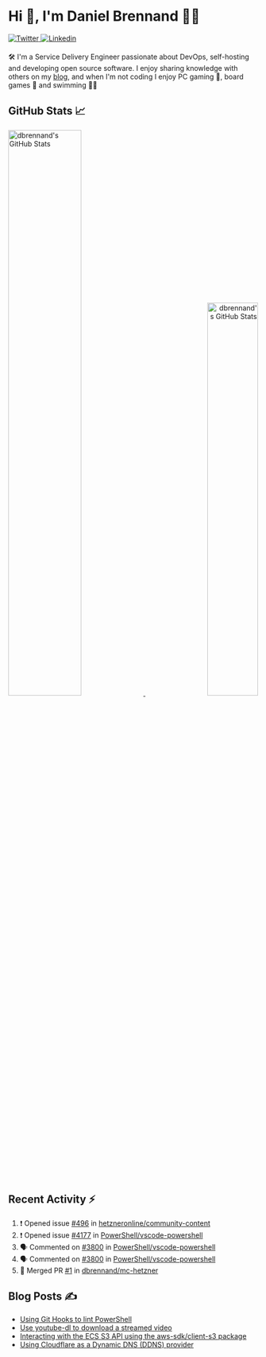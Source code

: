 # Hi 👋, I'm Daniel Brennand 👨‍💻

<a href="https://twitter.com/dbrenuk" target="_blank">
<img src="https://img.shields.io/badge/twitter-%2300acee.svg?&style=for-the-badge&logo=twitter&logoColor=white" alt="Twitter" style="margin-bottom: 5px;" />
</a>
<a href="https://linkedin.com/in/dbrenuk" target="_blank">
<img src="https://img.shields.io/badge/linkedin-%231E77B5.svg?&style=for-the-badge&logo=linkedin&logoColor=white" alt="Linkedin" style="margin-bottom: 5px;" />
</a>

🛠 I'm a Service Delivery Engineer passionate about DevOps, self-hosting and developing open source software. I enjoy sharing knowledge with others on my [blog](https://danielbrennand.com/blog/), and when I'm not coding I enjoy PC gaming 👾, board games 🎲 and swimming 🏊‍♂️

## GitHub Stats 📈

<p>
    <a align="left" href="https://github.com/dbrennand/dbrennand">
        <img alt="dbrennand's GitHub Stats"  width="54%" src="https://github-readme-stats.vercel.app/api?username=dbrennand&show_icons=true&count_private=true&hide_border=true&theme=dark">
    </a>
    <a align="right" href="https://github.com/dbrennand/dbrennand">
        <img alt="dbrennand's GitHub Stats"  width="45%" src="https://github-readme-stats.vercel.app/api/top-langs/?username=dbrennand&hide_border=true&layout=compact&theme=dark">
    </a>
</p>

## Recent Activity ⚡

<!--START_SECTION:activity-->
1. ❗️ Opened issue [#496](https://github.com/hetzneronline/community-content/issues/496) in [hetzneronline/community-content](https://github.com/hetzneronline/community-content)
2. ❗️ Opened issue [#4177](https://github.com/PowerShell/vscode-powershell/issues/4177) in [PowerShell/vscode-powershell](https://github.com/PowerShell/vscode-powershell)
3. 🗣 Commented on [#3800](https://github.com/PowerShell/vscode-powershell/issues/3800) in [PowerShell/vscode-powershell](https://github.com/PowerShell/vscode-powershell)
4. 🗣 Commented on [#3800](https://github.com/PowerShell/vscode-powershell/issues/3800) in [PowerShell/vscode-powershell](https://github.com/PowerShell/vscode-powershell)
5. 🎉 Merged PR [#1](https://github.com/dbrennand/mc-hetzner/pull/1) in [dbrennand/mc-hetzner](https://github.com/dbrennand/mc-hetzner)
<!--END_SECTION:activity-->

## Blog Posts ✍

<!-- BLOG-POST-LIST:START -->
- [Using Git Hooks to lint PowerShell](https://danielbrennand.com/blog/git-hook-powershell/)
- [Use youtube-dl to download a streamed video](https://danielbrennand.com/blog/download-streamed-video/)
- [Interacting with the ECS S3 API using the aws-sdk/client-s3 package](https://danielbrennand.com/blog/aws-sdk-s3/)
- [Using Cloudflare as a Dynamic DNS &lpar;DDNS&rpar; provider](https://danielbrennand.com/blog/cloudflare-ddns/)
<!-- BLOG-POST-LIST:END -->
